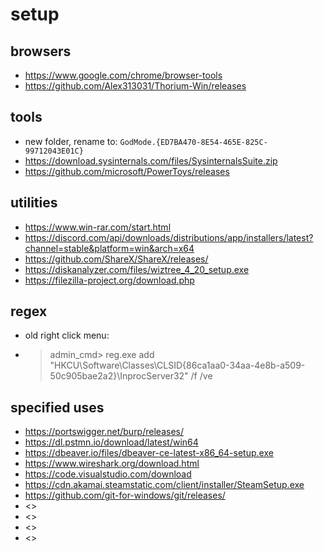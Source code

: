# setup

## browsers
- <https://www.google.com/chrome/browser-tools>
- <https://github.com/Alex313031/Thorium-Win/releases>

## tools
- new folder, rename to: `GodMode.{ED7BA470-8E54-465E-825C-99712043E01C}`
- <https://download.sysinternals.com/files/SysinternalsSuite.zip>
- <https://github.com/microsoft/PowerToys/releases>

## utilities
- <https://www.win-rar.com/start.html>
- <https://discord.com/api/downloads/distributions/app/installers/latest?channel=stable&platform=win&arch=x64>
- <https://github.com/ShareX/ShareX/releases/>
- <https://diskanalyzer.com/files/wiztree_4_20_setup.exe>
- <https://filezilla-project.org/download.php>

## regex
- old right click menu:
- >admin_cmd> reg.exe add "HKCU\Software\Classes\CLSID\{86ca1aa0-34aa-4e8b-a509-50c905bae2a2}\InprocServer32" /f /ve

## specified uses
- <https://portswigger.net/burp/releases/>
- <https://dl.pstmn.io/download/latest/win64>
- <https://dbeaver.io/files/dbeaver-ce-latest-x86_64-setup.exe>
- <https://www.wireshark.org/download.html>
- <https://code.visualstudio.com/download>
- <https://cdn.akamai.steamstatic.com/client/installer/SteamSetup.exe>
- <https://github.com/git-for-windows/git/releases/>
- <>
- <>
- <>
- <>


